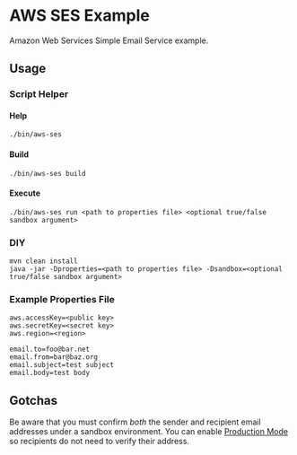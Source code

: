 AWS SES Example
===============

Amazon Web Services Simple Email Service example.

## Usage

### Script Helper

#### Help
```
./bin/aws-ses
```

#### Build
```
./bin/aws-ses build
```

#### Execute
```
./bin/aws-ses run <path to properties file> <optional true/false sandbox argument>
```

### DIY
```
mvn clean install
java -jar -Dproperties=<path to properties file> -Dsandbox=<optional true/false sandbox argument>
```

### Example Properties File

```
aws.accessKey=<public key>
aws.secretKey=<secret key>
aws.region=<region>

email.to=foo@bar.net
email.from=bar@baz.org
email.subject=test subject
email.body=test body
```

## Gotchas

Be aware that you must confirm *both* the sender and recipient email addresses under a sandbox environment.
You can enable [Production Mode](http://docs.aws.amazon.com/ses/latest/DeveloperGuide/request-production-access.html) so recipients do not need to verify their address.

